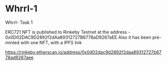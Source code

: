 # Whrrl-1
Whrrl- Task 1

ERC721 NFT is published to Rinkeby Testnet at the address - 0x0D02DAC9D2892f2dAa89312727B6778aD9267aEE
Also it has been pre-minted with one NFT, with a IPFS link

https://rinkeby.etherscan.io/address/0x0d02dac9d2892f2daa89312727b6778ad9267aee
